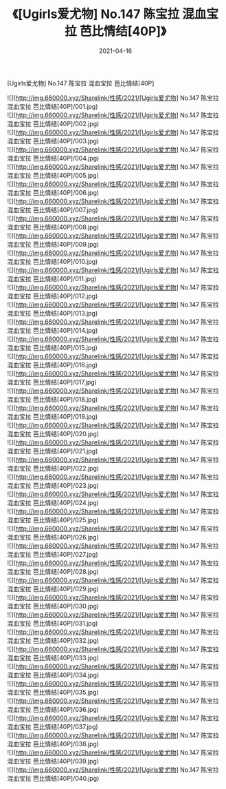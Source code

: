 ﻿---
layout: post
title:  《[Ugirls爱尤物] No.147 陈宝拉 混血宝拉 芭比情结[40P]》
date:   2021-04-16
img: http://img.660000.xyz/Sharelink/性感/2021/[Ugirls爱尤物] No.147 陈宝拉 混血宝拉 芭比情结[40P]/000.jpg
categories: [美女, 清纯, 唯美]
---

[Ugirls爱尤物] No.147 陈宝拉 混血宝拉 芭比情结[40P]

  ![](http://img.660000.xyz/Sharelink/性感/2021/[Ugirls爱尤物] No.147 陈宝拉 混血宝拉 芭比情结[40P]/001.jpg) <br> ![](http://img.660000.xyz/Sharelink/性感/2021/[Ugirls爱尤物] No.147 陈宝拉 混血宝拉 芭比情结[40P]/002.jpg) <br> ![](http://img.660000.xyz/Sharelink/性感/2021/[Ugirls爱尤物] No.147 陈宝拉 混血宝拉 芭比情结[40P]/003.jpg) <br> ![](http://img.660000.xyz/Sharelink/性感/2021/[Ugirls爱尤物] No.147 陈宝拉 混血宝拉 芭比情结[40P]/004.jpg) <br> ![](http://img.660000.xyz/Sharelink/性感/2021/[Ugirls爱尤物] No.147 陈宝拉 混血宝拉 芭比情结[40P]/005.jpg) <br> ![](http://img.660000.xyz/Sharelink/性感/2021/[Ugirls爱尤物] No.147 陈宝拉 混血宝拉 芭比情结[40P]/006.jpg) <br> ![](http://img.660000.xyz/Sharelink/性感/2021/[Ugirls爱尤物] No.147 陈宝拉 混血宝拉 芭比情结[40P]/007.jpg) <br> ![](http://img.660000.xyz/Sharelink/性感/2021/[Ugirls爱尤物] No.147 陈宝拉 混血宝拉 芭比情结[40P]/008.jpg) <br> ![](http://img.660000.xyz/Sharelink/性感/2021/[Ugirls爱尤物] No.147 陈宝拉 混血宝拉 芭比情结[40P]/009.jpg) <br> ![](http://img.660000.xyz/Sharelink/性感/2021/[Ugirls爱尤物] No.147 陈宝拉 混血宝拉 芭比情结[40P]/010.jpg) <br> ![](http://img.660000.xyz/Sharelink/性感/2021/[Ugirls爱尤物] No.147 陈宝拉 混血宝拉 芭比情结[40P]/011.jpg) <br> ![](http://img.660000.xyz/Sharelink/性感/2021/[Ugirls爱尤物] No.147 陈宝拉 混血宝拉 芭比情结[40P]/012.jpg) <br> ![](http://img.660000.xyz/Sharelink/性感/2021/[Ugirls爱尤物] No.147 陈宝拉 混血宝拉 芭比情结[40P]/013.jpg) <br> ![](http://img.660000.xyz/Sharelink/性感/2021/[Ugirls爱尤物] No.147 陈宝拉 混血宝拉 芭比情结[40P]/014.jpg) <br> ![](http://img.660000.xyz/Sharelink/性感/2021/[Ugirls爱尤物] No.147 陈宝拉 混血宝拉 芭比情结[40P]/015.jpg) <br> ![](http://img.660000.xyz/Sharelink/性感/2021/[Ugirls爱尤物] No.147 陈宝拉 混血宝拉 芭比情结[40P]/016.jpg) <br> ![](http://img.660000.xyz/Sharelink/性感/2021/[Ugirls爱尤物] No.147 陈宝拉 混血宝拉 芭比情结[40P]/017.jpg) <br> ![](http://img.660000.xyz/Sharelink/性感/2021/[Ugirls爱尤物] No.147 陈宝拉 混血宝拉 芭比情结[40P]/018.jpg) <br> ![](http://img.660000.xyz/Sharelink/性感/2021/[Ugirls爱尤物] No.147 陈宝拉 混血宝拉 芭比情结[40P]/019.jpg) <br> ![](http://img.660000.xyz/Sharelink/性感/2021/[Ugirls爱尤物] No.147 陈宝拉 混血宝拉 芭比情结[40P]/020.jpg) <br> ![](http://img.660000.xyz/Sharelink/性感/2021/[Ugirls爱尤物] No.147 陈宝拉 混血宝拉 芭比情结[40P]/021.jpg) <br> ![](http://img.660000.xyz/Sharelink/性感/2021/[Ugirls爱尤物] No.147 陈宝拉 混血宝拉 芭比情结[40P]/022.jpg) <br> ![](http://img.660000.xyz/Sharelink/性感/2021/[Ugirls爱尤物] No.147 陈宝拉 混血宝拉 芭比情结[40P]/023.jpg) <br> ![](http://img.660000.xyz/Sharelink/性感/2021/[Ugirls爱尤物] No.147 陈宝拉 混血宝拉 芭比情结[40P]/024.jpg) <br> ![](http://img.660000.xyz/Sharelink/性感/2021/[Ugirls爱尤物] No.147 陈宝拉 混血宝拉 芭比情结[40P]/025.jpg) <br> ![](http://img.660000.xyz/Sharelink/性感/2021/[Ugirls爱尤物] No.147 陈宝拉 混血宝拉 芭比情结[40P]/026.jpg) <br> ![](http://img.660000.xyz/Sharelink/性感/2021/[Ugirls爱尤物] No.147 陈宝拉 混血宝拉 芭比情结[40P]/027.jpg) <br> ![](http://img.660000.xyz/Sharelink/性感/2021/[Ugirls爱尤物] No.147 陈宝拉 混血宝拉 芭比情结[40P]/028.jpg) <br> ![](http://img.660000.xyz/Sharelink/性感/2021/[Ugirls爱尤物] No.147 陈宝拉 混血宝拉 芭比情结[40P]/029.jpg) <br> ![](http://img.660000.xyz/Sharelink/性感/2021/[Ugirls爱尤物] No.147 陈宝拉 混血宝拉 芭比情结[40P]/030.jpg) <br> ![](http://img.660000.xyz/Sharelink/性感/2021/[Ugirls爱尤物] No.147 陈宝拉 混血宝拉 芭比情结[40P]/031.jpg) <br> ![](http://img.660000.xyz/Sharelink/性感/2021/[Ugirls爱尤物] No.147 陈宝拉 混血宝拉 芭比情结[40P]/032.jpg) <br> ![](http://img.660000.xyz/Sharelink/性感/2021/[Ugirls爱尤物] No.147 陈宝拉 混血宝拉 芭比情结[40P]/033.jpg) <br> ![](http://img.660000.xyz/Sharelink/性感/2021/[Ugirls爱尤物] No.147 陈宝拉 混血宝拉 芭比情结[40P]/034.jpg) <br> ![](http://img.660000.xyz/Sharelink/性感/2021/[Ugirls爱尤物] No.147 陈宝拉 混血宝拉 芭比情结[40P]/035.jpg) <br> ![](http://img.660000.xyz/Sharelink/性感/2021/[Ugirls爱尤物] No.147 陈宝拉 混血宝拉 芭比情结[40P]/036.jpg) <br> ![](http://img.660000.xyz/Sharelink/性感/2021/[Ugirls爱尤物] No.147 陈宝拉 混血宝拉 芭比情结[40P]/037.jpg) <br> ![](http://img.660000.xyz/Sharelink/性感/2021/[Ugirls爱尤物] No.147 陈宝拉 混血宝拉 芭比情结[40P]/038.jpg) <br> ![](http://img.660000.xyz/Sharelink/性感/2021/[Ugirls爱尤物] No.147 陈宝拉 混血宝拉 芭比情结[40P]/039.jpg) <br> ![](http://img.660000.xyz/Sharelink/性感/2021/[Ugirls爱尤物] No.147 陈宝拉 混血宝拉 芭比情结[40P]/040.jpg) <br>
